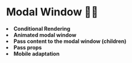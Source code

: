 <h1> Modal Window 🥷🏼

<h4>
<li>Conditional Rendering
<li>Animated modal window
<li>Pass content to the modal window (children)
<li>Pass props
<li>Mobile adaptation
